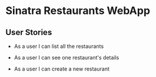 # Sinatra Restaurants WebApp

## User Stories

- As a user I can list all the restaurants

- As a user I can see one restaurant's details
- As a user I can create a new restaurant

